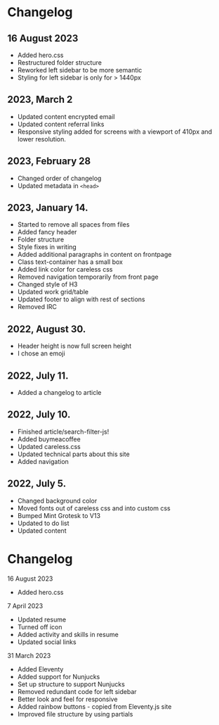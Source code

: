 # Changelog
## 16 August 2023
- Added hero.css
- Restructured folder structure
- Reworked left sidebar to be more semantic
- Styling for left sidebar is only for > 1440px

## 2023, March 2
- Updated content encrypted email
- Updated content referral links
- Responsive styling added for screens with a viewport of 410px and lower resolution.

## 2023, February 28
- Changed order of changelog
- Updated metadata in `<head>`

## 2023, January 14.
- Started to remove all spaces from files
- Added fancy header
- Folder structure
- Style fixes in writing
- Added additional paragraphs in content on frontpage
- Class text-container has a small box
- Added link color for careless css
- Removed navigation temporarily from front page
- Changed style of H3
- Updated work grid/table
- Updated footer to align with rest of sections
- Removed IRC

## 2022, August 30.
- Header height is now full screen height
- I chose an emoji

## 2022, July 11.
- Added a changelog to article

## 2022, July 10.
- Finished article/search-filter-js!
- Added buymeacoffee
- Updated careless.css
- Updated technical parts about this site
- Added navigation

## 2022, July 5.
- Changed background color
- Moved fonts out of careless css and into custom css
- Bumped Mint Grotesk to V13
- Updated to do list
- Updated content
# Changelog
16 August 2023
- Added hero.css

7 April 2023
- Updated resume
- Turned off icon
- Added activity and skills in resume
- Updated social links

31 March 2023
- Added Eleventy
- Added support for Nunjucks
- Set up structure to support Nunjucks
- Removed redundant code for left sidebar
- Better look and feel for responsive
- Added rainbow buttons - copied from Eleventy.js site
- Improved file structure by using partials